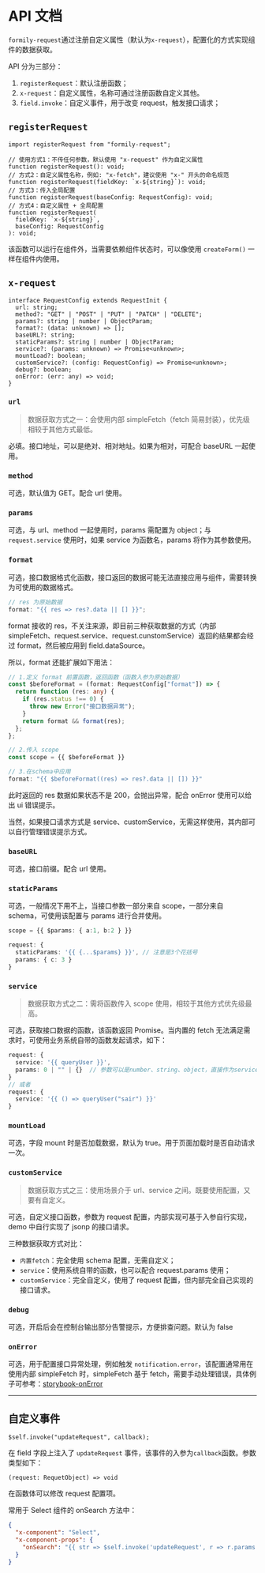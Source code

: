 # API 文档

`formily-request`通过注册自定义属性（默认为`x-request`），配置化的方式实现组件的数据获取。

API 分为三部分：

1. `registerRequest`：默认注册函数；
2. `x-request`：自定义属性，名称可通过注册函数自定义其他。
3. `field.invoke`：自定义事件，用于改变 request，触发接口请求；

## `registerRequest`

```tsx
import registerRequest from "formily-request";

// 使用方式1：不传任何参数，默认使用 "x-request" 作为自定义属性
function registerRequest(): void;
// 方式2：自定义属性名称，例如: "x-fetch"，建议使用 "x-" 开头的命名规范
function registerRequest(fieldKey: `x-${string}`): void;
// 方式3：传入全局配置
function registerRequest(baseConfig: RequestConfig): void;
// 方式4：自定义属性 + 全局配置
function registerRequest(
  fieldKey: `x-${string}`,
  baseConfig: RequestConfig
): void;
```

该函数可以运行在组件外，当需要依赖组件状态时，可以像使用 `createForm()` 一样在组件内使用。

## `x-request`

```tsx
interface RequestConfig extends RequestInit {
  url: string;
  method?: "GET" | "POST" | "PUT" | "PATCH" | "DELETE";
  params?: string | number | ObjectParam;
  format?: (data: unknown) => [];
  baseURL?: string;
  staticParams?: string | number | ObjectParam;
  service?: (params: unknown) => Promise<unknown>;
  mountLoad?: boolean;
  customService?: (config: RequestConfig) => Promise<unknown>;
  debug?: boolean;
  onError: (err: any) => void;
}
```

### `url`

> 数据获取方式之一：会使用内部 simpleFetch（fetch 简易封装），优先级相较于其他方式最低。

必填。接口地址，可以是绝对、相对地址。如果为相对，可配合 baseURL 一起使用。

### `method`

可选，默认值为 GET。配合 url 使用。

### `params`

可选，与 url、method 一起使用时，params 需配置为 object；与 `request.service` 使用时，如果 service 为函数名，params 将作为其参数使用。

### `format`

可选，接口数据格式化函数，接口返回的数据可能无法直接应用与组件，需要转换为可使用的数据格式。

```js
// res 为原始数据
format: "{{ res => res?.data || [] }}";
```

format 接收的 res，不关注来源，即目前三种获取数据的方式（内部 simpleFetch、request.service、request.cunstomService）返回的结果都会经过 format，然后被应用到 field.dataSource。

所以，format 还能扩展如下用法：

```ts
// 1.定义 format 前置函数，返回函数（函数入参为原始数据）
const $beforeFormat = (format: RequestConfig["format"]) => {
  return function (res: any) {
    if (res.status !== 0) {
      throw new Error("接口数据异常");
    }
    return format && format(res);
  };
};

// 2.传入 scope
const scope = {{ $beforeFormat }}

// 3.在schema中应用
format: "{{ $beforeFormat((res) => res?.data || []) }}"
```

此时返回的 res 数据如果状态不是 200，会抛出异常，配合 onError 使用可以给出 ui 错误提示。

当然，如果接口请求方式是 service、customService，无需这样使用，其内部可以自行管理错误提示方式。

### `baseURL`

可选，接口前缀。配合 url 使用。

### `staticParams`

可选，一般情况下用不上，当接口参数一部分来自 scope，一部分来自 schema，可使用该配置与 params 进行合并使用。

```ts
scope = {{ $params: { a:1, b:2 } }}

request: {
  staticParams: '{{ {...$params} }}', // 注意是3个花括号
  params: { c: 3 }
}
```

### `service`

> 数据获取方式之二：需将函数传入 scope 使用，相较于其他方式优先级最高。

可选，获取接口数据的函数，该函数返回 Promise。当内置的 fetch 无法满足需求时，可使用业务系统自带的函数发起请求，如下：

```ts
request: {
  service: '{{ queryUser }}',
  params: 0 | "" | {}  // 参数可以是number、string、object，直接作为service参数
}
// 或者
request: {
  service: '{{ () => queryUser("sair") }}'
}
```

### `mountLoad`

可选，字段 mount 时是否加载数据，默认为 true。用于页面加载时是否自动请求一次。

### `customService`

> 数据获取方式之三：使用场景介于 url、service 之间。既要使用配置，又要有自定义。

可选，自定义接口函数，参数为 request 配置，内部实现可基于入参自行实现，demo 中自行实现了 jsonp 的接口请求。

三种数据获取方式对比：

- `内置fetch`：完全使用 schema 配置，无需自定义；
- `service`：使用系统自带的函数，也可以配合 request.params 使用；
- `customService`：完全自定义，使用了 request 配置，但内部完全自己实现的接口请求。

### `debug`

可选，开启后会在控制台输出部分告警提示，方便排查问题。默认为 false

### `onError`

可选，用于配置接口异常处理，例如触发 `notification.error`，该配置通常用在使用内部 simpleFetch 时，simpleFetch 基于 fetch，需要手动处理错误，具体例子可参考：[storybook-onError](https://007sair.github.io/formily-request/?path=/story/example-onerror--url-error)

---

## 自定义事件

```tsx
$self.invoke("updateRequest", callback);
```

在 field 字段上注入了 `updateRequest` 事件，该事件的入参为`callback`函数。参数类型如下：

```tsx
(request: RequetObject) => void
```

在函数体可以修改 request 配置项。

常用于 Select 组件的 onSearch 方法中：

```json
{
  "x-component": "Select",
  "x-component-props": {
    "onSearch": "{{ str => $self.invoke('updateRequest', r => r.params.keyword = str) }}"
  }
}
```
